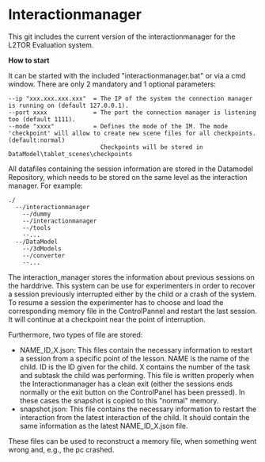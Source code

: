 # Interactionmanager
This git includes the current version of the interactionmanager for the L2TOR Evaluation system.

**How to start**

It can be started with the included "interactionmanager.bat" or via a cmd window. There are only 2 mandatory and 1 optional parameters:

    --ip "xxx.xxx.xxx.xxx"  = The IP of the system the connection manager is running on (default 127.0.0.1).
    --port xxxx             = The port the connection manager is listening too (default 1111).
    --mode "xxxx"           = Defines the mode of the IM. The mode 'checkpoint' will allow to create new scene files for all checkpoints. (default:normal)
                              Checkpoints will be stored in DataModel\tablet_scenes\checkpoints

All datafiles containing the session information are stored in the Datamodel Repository, which needs to be stored
on the same level as the interaction manager. For example:
```
./
  --/interactionmanager
    --/dummy
    --/interactionmanager
    --/tools
    --...
  --/DataModel
    --/3dModels
    --/converter
    --...
```

The interaction_manager stores the information about previous sessions on the harddrive. This system can be use for
experimenters in order to recover a session previously interrupted either by the child or a crash of the system. To resume
a session the experimenter has to choose and load the corresponding memory file in the ControlPannel and restart the
last session. It will continue at a checkpoint near the point of interruption.

Furthermore, two types of file are stored:
*	NAME_ID_X.json: This files contain the necessary information to restart a session from a specific point of the lesson. NAME is the name of the child. ID is the ID given for the child. X contains the number of the task and subtask the child was performing. This file is written properly when the Interactionmanager has a clean exit (either the sessions ends normally or the exit button on the ControlPanel has been pressed). In these cases the snapshot is copied to this "normal" memory.
*	snapshot.json: This file contains the necessary information to restart the interaction from the latest interaction of the child. It should contain the same information as the latest NAME_ID_X.json file.

These files can be used to reconstruct a memory file, when something went wrong and, e.g., the pc crashed.
